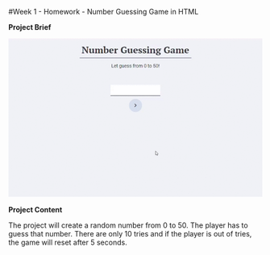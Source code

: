 #Week 1 - Homework - Number Guessing Game in HTML

**Project Brief**

![project gif](week1.gif)

**Project Content**

The project will create a random number from 0 to 50. The player has to guess that number.
There are only 10 tries and if the player is out of tries, the game will reset after 5 seconds.